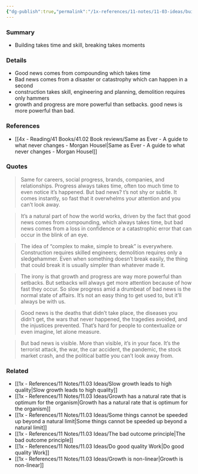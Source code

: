 ```yaml
---
{"dg-publish":true,"permalink":"/1x-references/11-notes/11-03-ideas/building-takes-time-and-skill-breaking-takes-moments/","title":"Building takes time and skill, breaking takes moments","created":"2025-07-05T22:00:45.135+03:00","updated":"2025-07-06T14:32:27.273+03:00"}
---
```



### Summary
- Building takes time and skill, breaking takes moments

### Details
- Good news comes from compounding which takes time
- Bad news comes from a disaster or catastrophy which can happen in a second
- construction takes skill, engineering and planning, demolition requires only hammers
- growth and progress are more powerful than setbacks. good news is more powerful than bad.

### References
- [[4x - Reading/41 Books/41.02 Book reviews/Same as Ever - A guide to what never changes - Morgan Housel\|Same as Ever - A guide to what never changes - Morgan Housel]]

### Quotes
> Same for careers, social progress, brands, companies, and relationships. Progress always takes time, often too much time to even notice it’s happened.
> But bad news? t’s not shy or subtle. It comes instantly, so fast that it overwhelms your attention and you can’t look away.

> It’s a natural part of how the world works, driven by the fact that good news comes from compounding, which always takes time, but bad news comes from a loss in confidence or a catastrophic error that can occur in the blink of an eye.

> The idea of “complex to make, simple to break” is everywhere. Construction requires skilled engineers; demolition requires only a sledgehammer. Even when something doesn’t break easily, the thing that could break it is usually simpler than whatever made it.

> The irony is that growth and progress are way more powerful than setbacks. But setbacks will always get more attention because of how fast they occur. So slow progress amid a drumbeat of bad news is the normal state of affairs. It’s not an easy thing to get used to, but it’ll always be with us.

> Good news is the deaths that didn’t take place, the diseases you didn’t get, the wars that never happened, the tragedies avoided, and the injustices prevented. That’s hard for people to contextualize or even imagine, let alone measure.

> But bad news is visible. More than visible, it’s in your face. It’s the terrorist attack, the war, the car accident, the pandemic, the stock market crash, and the political battle you can’t look away from.



### Related
- [[1x - References/11 Notes/11.03 Ideas/Slow growth leads to high quality\|Slow growth leads to high quality]]
- [[1x - References/11 Notes/11.03 Ideas/Growth has a natural rate that is optimum for the organism\|Growth has a natural rate that is optimum for the organism]]
- [[1x - References/11 Notes/11.03 Ideas/Some things cannot be speeded up beyond a natural limit\|Some things cannot be speeded up beyond a natural limit]]
- [[1x - References/11 Notes/11.03 Ideas/The bad outcome principle\|The bad outcome principle]]
- [[1x - References/11 Notes/11.03 Ideas/Do good quality Work\|Do good quality Work]]
- [[1x - References/11 Notes/11.03 Ideas/Growth is non-linear\|Growth is non-linear]]